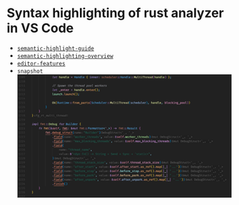 # Syntax highlighting of rust analyzer in VS Code

- [`semantic-highlight-guide`](https://code.visualstudio.com/api/language-extensions/semantic-highlight-guide)
- [`semantic-highlighting-overview`](https://github.com/microsoft/vscode/wiki/Semantic-Highlighting-Overview)
- [`editor-features`](https://rust-analyzer.github.io/manual.html#editor-features)
- `snapshot`
![img](img.jpg)

